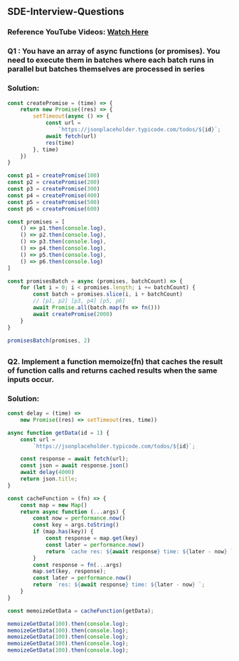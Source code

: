 ## SDE-Interview-Questions

### Reference YouTube Videos: [Watch Here](https://www.youtube.com/watch?v=RFF16z8yyFQ&list=PLe5vjs4_PbIIXnqoanq2O8DG-bR0GlOCR)

### Q1 : You have an array of async functions (or promises). You need to execute them in batches where each batch runs in parallel but batches themselves are processed in series

### Solution:

```javascript
const createPromise = (time) => {
    return new Promise((res) => {
        setTimeout(async () => {
            const url =
                `https://jsonplaceholder.typicode.com/todos/${id}`;
            await fetch(url)
            res(time)
        }, time)
    })
}

const p1 = createPromise(100)
const p2 = createPromise(200)
const p3 = createPromise(300)
const p4 = createPromise(400)
const p5 = createPromise(500)
const p6 = createPromise(600)

const promises = [
    () => p1.then(console.log),
    () => p2.then(console.log),
    () => p3.then(console.log),
    () => p4.then(console.log),
    () => p5.then(console.log),
    () => p6.then(console.log)
]

const promisesBatch = async (promises, batchCount) => {
    for (let i = 0; i < promises.length; i += batchCount) {
        const batch = promises.slice(i, i + batchCount)
        // [p1, p2] [p3, p4] [p5, p6]
        await Promise.all(batch.map(fn => fn()))
        await createPromise(2000)
    }
}

promisesBatch(promises, 2)
```


##
### Q2. Implement a function memoize(fn) that caches the result of function calls and returns cached results when the same inputs occur.

### Solution: 

```javascript
const delay = (time) =>
    new Promise((res) => setTimeout(res, time))

async function getData(id = 1) {
    const url =
        `https://jsonplaceholder.typicode.com/todos/${id}`;

    const response = await fetch(url);
    const json = await response.json()
    await delay(4000)
    return json.title;
}

const cacheFunction = (fn) => {
    const map = new Map()
    return async function (...args) {
        const now = performance.now()
        const key = args.toString()
        if (map.has(key)) {
            const response = map.get(key)
            const later = performance.now()
            return `cache res: ${await response} time: ${later - now} `;
        }
        const response = fn(...args)
        map.set(key, response);
        const later = performance.now()
        return `res: ${await response} time: ${later - now} `;
    }
}

const memoizeGetData = cacheFunction(getData);

memoizeGetData(100).then(console.log);
memoizeGetData(100).then(console.log);
memoizeGetData(100).then(console.log);
memoizeGetData(100).then(console.log);
memoizeGetData(100).then(console.log);

```
